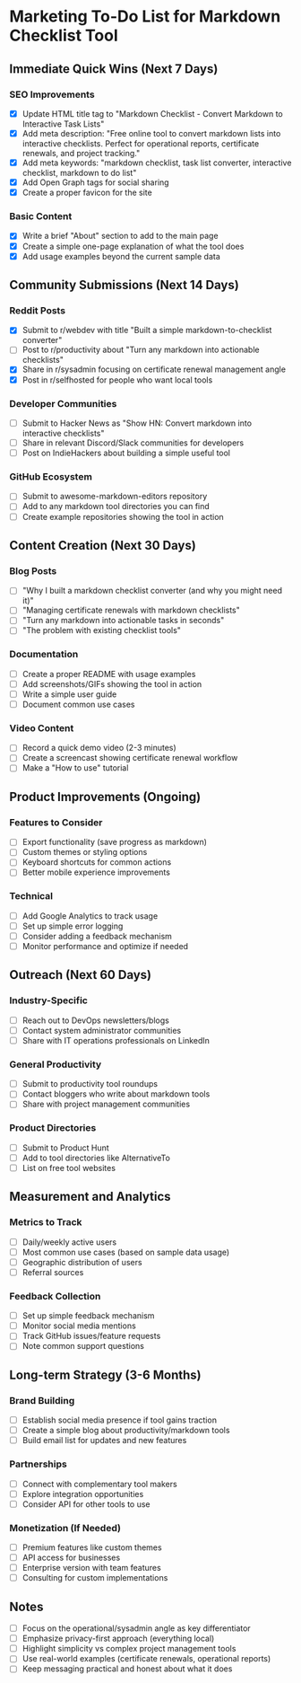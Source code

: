 # Marketing To-Do List for Markdown Checklist Tool

## Immediate Quick Wins (Next 7 Days)

### SEO Improvements
- [x] Update HTML title tag to "Markdown Checklist - Convert Markdown to Interactive Task Lists"
- [x] Add meta description: "Free online tool to convert markdown lists into interactive checklists. Perfect for operational reports, certificate renewals, and project tracking."
- [x] Add meta keywords: "markdown checklist, task list converter, interactive checklist, markdown to do list"
- [x] Add Open Graph tags for social sharing
- [x] Create a proper favicon for the site

### Basic Content
- [x] Write a brief "About" section to add to the main page
- [x] Create a simple one-page explanation of what the tool does
- [x] Add usage examples beyond the current sample data

## Community Submissions (Next 14 Days)

### Reddit Posts
- [x] Submit to r/webdev with title "Built a simple markdown-to-checklist converter"
- [ ] Post to r/productivity about "Turn any markdown into actionable checklists"
- [x] Share in r/sysadmin focusing on certificate renewal management angle
- [x] Post in r/selfhosted for people who want local tools

### Developer Communities
- [ ] Submit to Hacker News as "Show HN: Convert markdown into interactive checklists"
- [ ] Share in relevant Discord/Slack communities for developers
- [ ] Post on IndieHackers about building a simple useful tool

### GitHub Ecosystem
- [ ] Submit to awesome-markdown-editors repository
- [ ] Add to any markdown tool directories you can find
- [ ] Create example repositories showing the tool in action

## Content Creation (Next 30 Days)

### Blog Posts
- [ ] "Why I built a markdown checklist converter (and why you might need it)"
- [ ] "Managing certificate renewals with markdown checklists"
- [ ] "Turn any markdown into actionable tasks in seconds"
- [ ] "The problem with existing checklist tools"

### Documentation
- [ ] Create a proper README with usage examples
- [ ] Add screenshots/GIFs showing the tool in action
- [ ] Write a simple user guide
- [ ] Document common use cases

### Video Content
- [ ] Record a quick demo video (2-3 minutes)
- [ ] Create a screencast showing certificate renewal workflow
- [ ] Make a "How to use" tutorial

## Product Improvements (Ongoing)

### Features to Consider
- [ ] Export functionality (save progress as markdown)
- [ ] Custom themes or styling options
- [ ] Keyboard shortcuts for common actions
- [ ] Better mobile experience improvements

### Technical
- [ ] Add Google Analytics to track usage
- [ ] Set up simple error logging
- [ ] Consider adding a feedback mechanism
- [ ] Monitor performance and optimize if needed

## Outreach (Next 60 Days)

### Industry-Specific
- [ ] Reach out to DevOps newsletters/blogs
- [ ] Contact system administrator communities
- [ ] Share with IT operations professionals on LinkedIn

### General Productivity
- [ ] Submit to productivity tool roundups
- [ ] Contact bloggers who write about markdown tools
- [ ] Share with project management communities

### Product Directories
- [ ] Submit to Product Hunt
- [ ] Add to tool directories like AlternativeTo
- [ ] List on free tool websites

## Measurement and Analytics

### Metrics to Track
- [ ] Daily/weekly active users
- [ ] Most common use cases (based on sample data usage)
- [ ] Geographic distribution of users
- [ ] Referral sources

### Feedback Collection
- [ ] Set up simple feedback mechanism
- [ ] Monitor social media mentions
- [ ] Track GitHub issues/feature requests
- [ ] Note common support questions

## Long-term Strategy (3-6 Months)

### Brand Building
- [ ] Establish social media presence if tool gains traction
- [ ] Create a simple blog about productivity/markdown tools
- [ ] Build email list for updates and new features

### Partnerships
- [ ] Connect with complementary tool makers
- [ ] Explore integration opportunities
- [ ] Consider API for other tools to use

### Monetization (If Needed)
- [ ] Premium features like custom themes
- [ ] API access for businesses
- [ ] Enterprise version with team features
- [ ] Consulting for custom implementations

## Notes

- [ ] Focus on the operational/sysadmin angle as key differentiator
- [ ] Emphasize privacy-first approach (everything local)
- [ ] Highlight simplicity vs complex project management tools
- [ ] Use real-world examples (certificate renewals, operational reports)
- [ ] Keep messaging practical and honest about what it does
